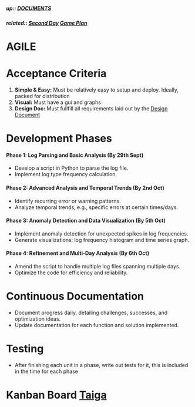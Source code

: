 ##### up:: [DOCUMENTS](../mocs/documents.md)

##### related:: [Second Day](../days/28Sept2023.md) [Game Plan](./game_plan.md)

# AGILE

# Acceptance Criteria

1. **Simple & Easy:** Must be relatively easy to setup and deploy. Ideally, packed for distribution
2. **Visual:** Must have a gui and graphs
3. **Design Doc:** Must fullfill all requirements laid out by the [Design Document](./design_document.md)

# Development Phases

#### Phase 1: Log Parsing and Basic Analysis (By 29th Sept)

- Develop a script in Python to parse the log file.
- Implement log type frequency calculation.

#### Phase 2: Advanced Analysis and Temporal Trends (By 2nd Oct)

- Identify recurring error or warning patterns.
- Analyze temporal trends, e.g., specific errors at certain times/days.

#### Phase 3: Anomaly Detection and Data Visualization (By 5th Oct)

- Implement anomaly detection for unexpected spikes in log frequencies.
- Generate visualizations: log frequency histogram and time series graph.

#### Phase 4: Refinement and Multi-Day Analysis (By 6th Oct)

- Amend the script to handle multiple log files spanning multiple days.
- Optimize the code for efficiency and reliability.

# Continuous Documentation

- Document progress daily, detailing challenges, successes, and optimization ideas.
- Update documentation for each function and solution implemented.

# Testing

- After finishing each unit in a phase, write out tests for it, this is included in the time for each phase

# Kanban Board [Taiga](https://taiga.io)
